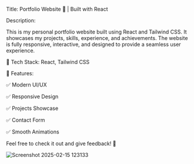 Title: Portfolio Website 🚀 | Built with React


Description:

This is my personal portfolio website built using React and Tailwind CSS. It showcases my projects, skills, experience, and achievements. The website is fully responsive, interactive, and designed to provide a seamless user experience.


🔹 Tech Stack: React, Tailwind CSS

🔹 Features:

✅ Modern UI/UX

✅ Responsive Design

✅ Projects Showcase

✅ Contact Form

✅ Smooth Animations

Feel free to check it out and give feedback! 🚀


![Screenshot 2025-02-15 123133](https://github.com/user-attachments/assets/33563dca-8fae-44b7-9576-c5e7c38e43cc)
